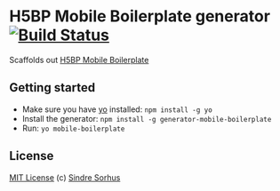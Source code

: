 # H5BP Mobile Boilerplate generator [![Build Status](https://secure.travis-ci.org/sindresorhus/generator-mobile-boilerplate.png?branch=master)](http://travis-ci.org/sindresorhus/generator-mobile-boilerplate)

Scaffolds out [H5BP Mobile Boilerplate](http://html5boilerplate.com/mobile/)


## Getting started

- Make sure you have [yo](https://github.com/yeoman/yo) installed: `npm install -g yo`
- Install the generator: `npm install -g generator-mobile-boilerplate`
- Run: `yo mobile-boilerplate`


## License

[MIT License](http://en.wikipedia.org/wiki/MIT_License)
(c) [Sindre Sorhus](http://sindresorhus.com)
